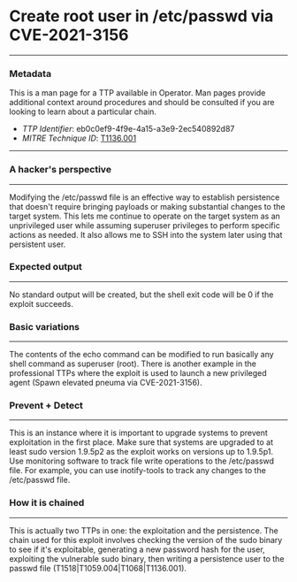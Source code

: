 
# Create root user in /etc/passwd via CVE-2021-3156

---

### Metadata

This is a man page for a TTP available in Operator. Man pages provide additional context around procedures and should be consulted if you are looking to learn about a particular chain.

- *TTP Identifier*: eb0c0ef9-4f9e-4a15-a3e9-2ec540892d87
- *MITRE Technique ID*: [T1136.001](https://attack.mitre.org/techniques/T1136/001)

---

### A hacker's perspective

---

Modifying the /etc/passwd file is an effective way to establish persistence that doesn't require bringing payloads or making substantial changes to the target system. This lets me continue to operate on the target system as an unprivileged user while assuming superuser privileges to perform specific actions as needed. It also allows me to SSH into the system later using that persistent user. 

### Expected output

---

No standard output will be created, but the shell exit code will be 0 if the exploit succeeds. 

### Basic variations

---

The contents of the echo command can be modified to run basically any shell command as superuser (root). There is another example in the professional TTPs where the exploit is used to launch a new privileged agent (Spawn elevated pneuma via CVE-2021-3156). 

### Prevent + Detect

---

This is an instance where it is important to upgrade systems to prevent exploitation in the first place. Make sure that systems are upgraded to at least sudo version 1.9.5p2 as the exploit works on versions up to 1.9.5p1. Use monitoring software to track file write operations to the /etc/passwd file. For example, you can use inotify-tools to track any changes to the /etc/passwd file. 

### How it is chained

---

This is actually two TTPs in one: the exploitation and the persistence. The chain used for this exploit involves checking the version of the sudo binary to see if it's exploitable, generating a new password hash for the user, exploiting the vulnerable sudo binary, then writing a persistence user to the passwd file (T1518|T1059.004|T1068|T1136.001). 

